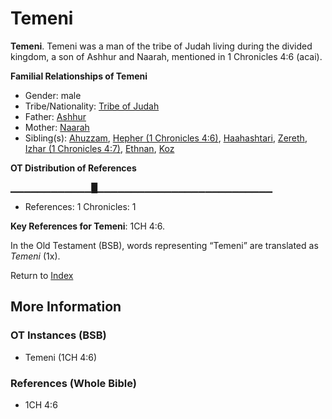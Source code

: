 # Temeni
**Temeni**. 
Temeni was a man of the tribe of Judah living during the divided kingdom, a son of Ashhur and Naarah, mentioned in 1 Chronicles 4:6 (acai). 




**Familial Relationships of Temeni**


* Gender: male
* Tribe/Nationality: [Tribe of Judah](../../../groups/md/acai/Judah.md)
* Father: [Ashhur](Ashhur.md)
* Mother: [Naarah](Naarah.md)
* Sibling(s): [Ahuzzam](Ahuzzam.md), [Hepher (1 Chronicles 4:6)](Hepher.2.md), [Haahashtari](Haahashtari.md), [Zereth](Zereth.md), [Izhar (1 Chronicles 4:7)](Izhar.2.md), [Ethnan](Ethnan.md), [Koz](Koz.md)


**OT Distribution of References**

▁▁▁▁▁▁▁▁▁▁▁▁█▁▁▁▁▁▁▁▁▁▁▁▁▁▁▁▁▁▁▁▁▁▁▁▁▁▁
* References: 1 Chronicles: 1



**Key References for Temeni**: 
1CH 4:6. 


In the Old Testament (BSB), words representing “Temeni” are translated as 
*Temeni* (1x). 




Return to [Index](00-Index.md)

## More Information

### OT Instances (BSB)

* Temeni (1CH 4:6)



### References (Whole Bible)

* 1CH 4:6



